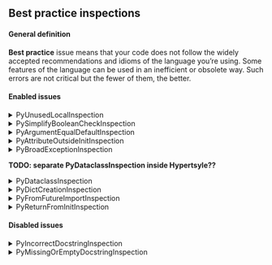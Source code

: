 ## Best practice inspections

#### General definition

**Best practice** issue means that your code does not follow the 
widely accepted recommendations and idioms of the language you’re using. 
Some features of the language can be used in an inefficient or obsolete way. 
Such errors are not critical but the fewer of them, the better.

#### Enabled issues

<details>
  <summary>PyUnusedLocalInspection</summary>

Reports local variables, parameters, and functions that are locally defined, but not used name in a function.

Arguments (by default all are `true`):
- `ignoreTupleUnpacking` - ignore variables used in tuple unpacking
- `ignoreLambdaParameters` - ignore lambda parameters
- `ignoreLoopIterationVariables` - ignore range iteration variables **TODO: find example?**
- `ignoreVariablesStartingWithUnderscore` - ignore variables starting with `_`

Example:
```python
def foo():
    a = 5
    b = 10
    return b
```

Default descriptions:
- For parameters: `Parameter ''{0}'' value is not used`
- For variables: `Local variable ''{0}'' value is not used`
- For functions: `Local function ''{0}'' is not used`
- For classes: `Local class ''{0}'' is not used`
</details>

<details>
  <summary>PySimplifyBooleanCheckInspection</summary>

Reports equality comparison with a boolean literal.

Arguments (by default all are `true`):
- `ignoreComparisonToZero` - Ignore comparison to zero

Example:
```python
b = 5
if b != False:
    print(1)
```

Default description: `Expression can be simplified`
</details>

<details>
  <summary>PyArgumentEqualDefaultInspection</summary>

Reports a problem when an argument passed to the function is equal to the default parameter value.

Example:
```python
def my_function(a: int = 2):
    print(a)


my_function(2)
```

Default description: `Argument equals to the default parameter value`
</details>

<details>
  <summary>PyAttributeOutsideInitInspection</summary>

Reports a problem when instance attribute definition is outside `__init__` method.

Example:
```python
class Book:
    def __init__(self):
        self.author = 'Mark Twain'

    def release(self):
        self.year = '1889'
```

Default description: `Instance attribute {0} defined outside __init__`
</details>

<details>
  <summary>PyBroadExceptionInspection</summary>

Reports exception clauses that do not provide specific information about the problem.

Example:
```python
x = '6'
try:
    if x > 3:
        print('X is larger than 3')
except Exception:
    print("Oops! x was not a valid number. Try again...")
```
or
```python
x = '6'
try:
    if x > 3:
        print('X is larger than 3')
except:
    print("Oops! x was not a valid number. Try again...")
```

Default description: `Too broad exception clause`
</details>

**TODO: separate PyDataclassInspection inside Hypertsyle??**

<details>
  <summary>PyDataclassInspection</summary>

Reports invalid definitions and usages of classes created with dataclasses or attr modules.

Examples with default descriptions:

**ERROR-PRONE**
1) `''{0}'' not supported between instances of ''{1}''`
```python
from dataclasses import dataclass


@dataclass
class A:
    x: int = 10


a = A(1)
b = A(2)
print(a < b)
```
See [pep-0557](https://peps.python.org/pep-0557), the `order` block

**ERROR-PRONE**
2) `''{0}'' object could have no attribute ''{1}'' because it is declared as init-only`
```python
from __future__ import annotations
from dataclasses import dataclass, InitVar


@dataclass
class C:
    i: int
    init_only: InitVar[int | None] = None

    def __post_init__(self, init_only):
        if self.i is None and init_only is not None:
            self.i = init_only


c = C(10, init_only=5)
print(c.init_only)
```

See [Init only variables](https://docs.python.org/3/library/dataclasses.html#init-only-variables).

**ERROR-PRONE**
3) `''{0}'' object attribute ''{1}'' is read-only`
```python
from dataclasses import dataclass


@dataclass(frozen=True)
class A:
    i: int


a = A(5)
a.i = 10
```

**ERROR-PRONE**
4) `'eq' must be true if 'order' is true`
```python
from dataclasses import dataclass


@dataclass(eq=False, order=True)
class A:
    pass
```

**ERROR-PRONE**
5) `''{0}'' is ignored if the class already defines ''{1}'' method`, `''{0}'' is ignored if the class already defines ''{1}'' parameter`

```python
import dataclasses


@dataclasses.dataclass(repr=True)
class A:
    a: int = 1

    def __repr__(self):
        return "repr1"
```

**ERROR-PRONE**
6) `'order' should be False if the class defines one of order methods`

```python
from dataclasses import dataclass


@dataclass(order=True)
class A:
    def __le__(self, other):
        pass
```

**ERROR-PRONE**
7) `'frozen' should be False if the class defines '__setattr__' or '__delattr__'`

```python
from dataclasses import dataclass


@dataclass(frozen=True)
class A:
    def __setattr__(self, key, value):
        pass
```

**ERROR-PRONE**
8) `'unsafe_hash' should be False if the class defines '__hash__'`

```python
from dataclasses import dataclass


@dataclass(unsafe_hash=True)
class A:
    def __hash__(self):
        pass
```

**ERROR-PRONE**
9) `Frozen dataclasses can not inherit non-frozen one and vice versa`

```python
from dataclasses import dataclass


@dataclass(frozen=True)
class A:
    pass


@dataclass
class B(A):
    pass
```

**ERROR-PRONE**
10) `'__hash__' is ignored if the class already defines 'cmp/order' and 'frozen' parameters`

```python
import attr


@attr.s(frozen=True)
class A3:

    def __hash__(self):
        pass


print(hash(A3()))
```

**ERROR-PRONE**
11) `Mutable default ''{0}'' is not allowed. Use ''default_factory''`

```python
from dataclasses import dataclass


@dataclass
class A:
    bar: list = []
```

**ERROR-PRONE**, DISABLE
12) `A default is set using ''{0}''`

```python
import attr


@attr.s
class AttrFactory:
    x = attr.ib(default=attr.Factory(int))

    @x.default
    def __init_x__(self):
        return 1
```

**ERROR-PRONE**, DISABLE
13) `''{0}'' should take only {1} {1,choice,1#parameter|2#parameters}`

```python
import attr


@attr.s
class A:
    x = attr.ib()

    @x.default
    def init_x2(self, attribute, value):
        return 10
```

**ERROR-PRONE**
14) `Attribute ''{0}'' lacks a type annotation`

```python
import dataclasses


@dataclasses.dataclass
class A1:
    a = dataclasses.field()
```

**ERROR-PRONE**
15) `Cannot specify both 'default' and 'factory'`

```python
from dataclasses import dataclass, field


@dataclass
class Pizza:
    meat: str = field(default='chicken', default_factory=['dow', 'tomatoes'])
```

**BEST PRACTICE**
16) `Attribute ''{0}'' is useless until ''__post_init__'' is declared`

```python
from __future__ import annotations
from dataclasses import dataclass, InitVar


@dataclass
class C:
    i: int
    init_only: InitVar[int | None] = None
```

**ERROR-PRONE**
17) `Field cannot have a default factory`

```python
from dataclasses import dataclass, InitVar, field
from typing import List


@dataclass
class A:
    a: InitVar[List[str]] = field(default_factory=list)

```

**ERROR-PRONE**
18) `'__post_init__' would not be called until 'init' parameter is set to True`

```python
from dataclasses import dataclass


@dataclass(init=False)
class A:
    def __post_init__(self):
        pass
```

**BEST PRACTICE**
19) `'__post_init__' should take all init-only variables (incl. inherited) in the same order as they are defined`

```python
from dataclasses import dataclass


@dataclass
class A:
    a: int
    b: str

    def __post_init__(self, b: str, a: int):
        pass
```

**BEST PRACTICE**
20) `'__attrs_post_init__' would not be called until 'init' parameter is set to True`
    `'__attrs_post_init__' should not take any parameters except 'self'`

```python
import attr

@attr.dataclass(init=False)
class A1:
    x: int = 0

    def __attrs_post_init__(self):
        pass
```

**ERROR-PRONE**
21) `''{0}'' method should be called on dataclass instances or types`, `''{0}'' method should be called on dataclass instances`, `''{0}'' method should be called on attrs instances`, `''{0}'' method should be called on attrs types`

```python
import dataclasses


class A:
    pass


dataclasses.fields(A)
```
</details>

<details>
  <summary>PyDictCreationInspection</summary>

Reports situations when you can rewrite dictionary creation by using a dictionary literal.

Example:
```python
dic = {}
dic['var'] = 1
```

Default description: `This dictionary creation could be rewritten as a dictionary literal`
</details>

<details>
  <summary>PyFromFutureImportInspection</summary>

Reports from `__future__` import statements that are used not at the beginning of a file.

Example:
```python
a = 1

from __future__ import print_function

print()
```

Default description: `from __future__ imports must occur at the beginning of the file`
</details>

<details>
  <summary>PyReturnFromInitInspection</summary>

Reports occurrences of `return` statements with a return value inside `__init__` methods of classes.

Example:
```python
class Sum:
    def __init__(self, a, b):
        self.a = a
        self.b = b
        self.sum = a + b
        return self.sum
```

Default description: `Cannot return a value from __init__`
</details>

#### Disabled issues

<details>
  <summary>PyIncorrectDocstringInspection</summary>

Reports mismatched parameters in a docstring.

1. Example:
```python
def add(a, c):
    """ 
    @param a: 
    @return: 
    """
    pass
```

Default description: `Missing parameter {0} in docstring`

2. Example:
```python
def add(a, c):
    """ 
    @param a: 
    @param b:
    @return: 
    """
    pass
```

Default description: `Unexpected parameter {0} in docstring`
</details>

<details>
  <summary>PyMissingOrEmptyDocstringInspection</summary>

1. Example:
```python
def foo():
    """
    """
    pass
```

Default description: `Empty docstring`

2. Example:
```python
def foo():
    pass
```

Default description: `Missing docstring`
</details>
